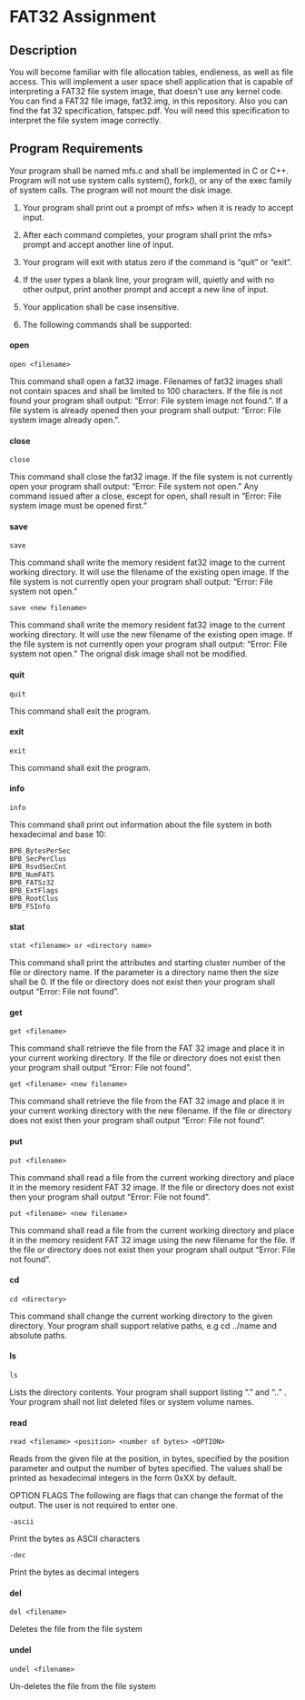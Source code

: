 # FAT32 Assignment

## Description

You will become familiar with file allocation tables, endieness, as well as file access.  This will implement a user space shell application that is capable of interpreting a FAT32 file system image, that doesn't use any kernel code.
You can find a FAT32 file image, fat32.img, in this repository.  Also you can find the fat 32 specification, fatspec.pdf.  You will need this specification to interpret the file system image correctly. 

## Program Requirements

Your program shall be named mfs.c and shall be implemented in C or C++. Program will not use system calls system(), fork(), or any of the exec family of system calls. The program will not mount the disk image.
1. Your program shall print out a prompt of mfs> when it is ready to accept input.
2. After each command completes, your program shall print the mfs> prompt and accept another line of input.
3. Your program will exit with status zero if the command is “quit” or “exit”.
4. If the user types a blank line, your program will, quietly and with no other output, print another prompt and accept a new line of input.
5. Your application shall be case insensitive.

6. The following commands shall be supported:
   
#### open
```
open <filename>  
```
This command shall open a fat32 image.  Filenames of fat32 images shall not contain spaces and shall be limited to 100 characters.
If the file is not found your program shall output: “Error: File system image not found.”.  If a file system is already opened then your program shall output: “Error: File system image already open.”.

#### close
```
close
```
This command shall close the fat32 image.  If the file system is not currently open your program shall output: “Error: File system not open.”  Any command issued after a close, except for open, shall result in “Error: File system image must be opened first.”

#### save
```
save
```
This command shall write the memory resident fat32 image to the current working directory.  It will use the filename of the existing open image. If the file system is not currently open your program shall output: “Error: File system not open.”  

```
save <new filename>
```
This command shall write the memory resident fat32 image to the current working directory.  It will use the new filename of the existing open image. If the file system is not currently open your program shall output: “Error: File system not open.”  The orignal disk image shall not be modified.


#### quit
```
quit   
```
This command shall exit the program.

#### exit
```
exit 
```
This command shall exit the program.

#### info
```
info
```
This command shall print out information about the file system in both hexadecimal and base 10:
```
BPB_BytesPerSec 
BPB_SecPerClus 
BPB_RsvdSecCnt
BPB_NumFATS
BPB_FATSz32
BPB_ExtFlags
BPB_RootClus
BPB_FSInfo
```

#### stat
```
stat <filename> or <directory name>
```
This command shall print the attributes and starting cluster number of the file or directory name.  If the parameter is a directory name then the size shall be 0. If the file or directory does not exist then your program shall output “Error: File not found”.

#### get
```
get <filename>
```
This command shall retrieve the file from the FAT 32 image and place it in your current working directory.   If the file or directory does not exist then your program shall output “Error: File not found”.

```
get <filename> <new filename>
```
This command shall retrieve the file from the FAT 32 image and place it in your current working directory with the new filename.   If the file or directory does not exist then your program shall output “Error: File not found”.

#### put
```
put <filename> 
```
This command shall read a file from the current working directory and place it in the memory resident FAT 32 image. If the file or directory does not exist then your program shall output “Error: File not found”.

```
put <filename> <new filename>
```
This command shall read a file from the current working directory and place it in the memory resident FAT 32 image using the new filename for the file. If the file or directory does not exist then your program shall output “Error: File not found”.

#### cd
```
cd <directory>
```
This command shall change the current working directory to the given directory.  Your program shall support relative paths, e.g cd ../name and absolute paths.

#### ls
```
ls
```
Lists the directory contents.  Your program shall support listing “.” and “..” .  Your program shall not list deleted files or system volume names.

#### read
```
read <filename> <position> <number of bytes> <OPTION>
```
Reads from the given file at the position, in bytes, specified by the position parameter and output the number of bytes specified. The values shall be printed as hexadecimal integers in the form 0xXX by default.

OPTION FLAGS
The following are flags that can change the format of the output.  The user is not required to enter one.
```
-ascii
```
Print the bytes as ASCII characters

```
-dec
```
Print the bytes as decimal integers


#### del
```
del <filename>
```
Deletes the file from the file system

#### undel
```
undel <filename>
```
Un-deletes the file from the file system

